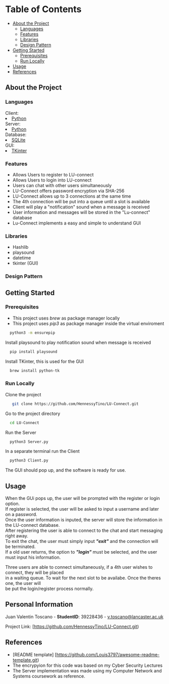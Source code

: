 
<!-- Table of Contents -->
# Table of Contents

- [About the Project](#about-the-project)
  * [Languages](#languages)
  * [Features](#features)
  * [Libraries](#libraries)
  * [Design Pattern](#design-pattern)
- [Getting Started](#getting-started)
  * [Prerequisites](#prerequisites)
  * [Run Locally](#run-locally)
- [Usage](#usage)
- [References](#references)
  

<!-- About the Project -->
## About the Project


<!-- TechStack -->
### Languages

  <summary>Client: </summary>
    <li><a href="https://www.python.org/">Python</a></li>


  <summary>Server: </summary>
    <li><a href="https://www.python.org/">Python</a></li>


  <summary>Database: </summary>
    <li><a href="https://www.sqlite.org">SQLite</a></li>

  <summary>GUI: </summary>
    <li><a href="https://docs.python.org/es/3.13/library/tkinter.html">TKinter</a></li>




<!-- Features -->
### Features

- Allows Users to register to LU-connect
- Allows Users to login into LU-connect
- Users can chat with other users simultaneously
- LU-Connect offers password encryption via SHA-256
- LU-Connect allows up to 3 connections at the same time
- The 4th connection will be put into a queue until a slot is available
- Client will play a "notification" sound when a message is received
- User information and messages will be stored in the "Lu-connect" database
- Lu-Connect implements a easy and simple to understand GUI

### Libraries
- Hashlib
- playsound
- datetime
- tkinter (GUI)


### Design Pattern










<!-- Getting Started -->
## Getting Started

<!-- Prerequisites -->
### Prerequisites
- This project uses *brew* as package manager locally
- This project uses *pip3* as package manager inside the virtual enviroment

```bash
  python3 -m ensurepip
```

Install playsound to play notification sound when message is received

```bash
  pip install playsound
```

Install TKinter, this is used for the GUI

```bash
  brew install python-tk
```

<!-- Run Locally -->
### Run Locally

Clone the project

```bash
   git clone https://github.com/HennessyTino/LU-Connect.git
```

Go to the project directory

```bash
  cd LU-Connect
```

Run the Server

```bash
  python3 Server.py
```

In a separate terminal run the Client

```bash
  python3 Client.py
```

The GUI should pop up, and the software is ready for use.


<!-- Usage -->
## Usage

When the GUi pops up, the user will be prompted with the register or login option.  
If register is selected, the user will be asked to input a username and later on a password.  
Once the user information is inputed, the server will store the information in the LU-connect database.  
After registering the user is able to connect to the chat and start messaging right away.  
To exit the chat, the user must simply input ***"exit"*** and the connection will be terminated.  
If a old user returns, the option to ***"login"*** must be selected, and the user must input his information.  

Three users are able to connect simultaneously, if a 4th user wishes to connect, they will be placed  
in a waiting queue. To wait for the next slot to be availabe. Once the theres one, the user will  
be put the login/register process normally.



<!-- Contact -->
## Personal Information

Juan Valentin Toscano - **StudentID**: 39228436 - v.toscano@lancaster.ac.uk

Project Link: [https://github.com/HennessyTino/LU-Connect.git)

<!-- Acknowledgments -->
## References
- [README template] [https://github.com/Louis3797/awesome-readme-template.git)
- The encrypyion for this code was based on my Cyber Security Lectures
- The Server implementation was made using my Computer Network and Systems coursework as reference.







